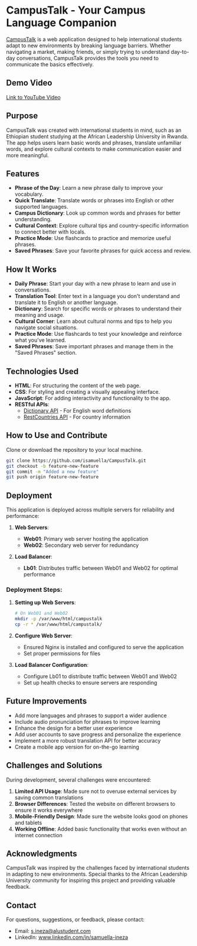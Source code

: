 # CampusTalk - Your Campus Language Companion

[CampusTalk](https://www.isamuella.tech) is a web application designed to help international students adapt to new environments by breaking language barriers. Whether navigating a market, making friends, or simply trying to understand day-to-day conversations, CampusTalk provides the tools you need to communicate the basics effectively.

## Demo Video
[Link to YouTube Video](https://youtu.be/uCKtqgANCI0)

## Purpose

CampusTalk was created with international students in mind, such as an Ethiopian student studying at the African Leadership University in Rwanda. The app helps users learn basic words and phrases, translate unfamiliar words, and explore cultural contexts to make communication easier and more meaningful.

## Features

- **Phrase of the Day**: Learn a new phrase daily to improve your vocabulary.
- **Quick Translate**: Translate words or phrases into English or other supported languages.
- **Campus Dictionary**: Look up common words and phrases for better understanding.
- **Cultural Context**: Explore cultural tips and country-specific information to connect better with locals.
- **Practice Mode**: Use flashcards to practice and memorize useful phrases.
- **Saved Phrases**: Save your favorite phrases for quick access and review.

## How It Works

- **Daily Phrase**: Start your day with a new phrase to learn and use in conversations.
- **Translation Tool**: Enter text in a language you don't understand and translate it to English or another language.
- **Dictionary**: Search for specific words or phrases to understand their meaning and usage.
- **Cultural Corner**: Learn about cultural norms and tips to help you navigate social situations.
- **Practice Mode**: Use flashcards to test your knowledge and reinforce what you've learned.
- **Saved Phrases**: Save important phrases and manage them in the "Saved Phrases" section.

## Technologies Used

- **HTML**: For structuring the content of the web page.
- **CSS**: For styling and creating a visually appealing interface.
- **JavaScript**: For adding interactivity and functionality to the app.
- **RESTful APIs**:
  - [Dictionary API](https://dictionaryapi.dev/) - For English word definitions
  - [RestCountries API](https://restcountries.com/) - For country information

## How to Use and Contribute

Clone or download the repository to your local machine.
```bash
git clone https://github.com/isamuella/CampusTalk.git
git checkout -b feature-new-feature
git commit -m "Added a new feature"
git push origin feature-new-feature
```

## Deployment

This application is deployed across multiple servers for reliability and performance:

1. **Web Servers**:
   - **Web01**: Primary web server hosting the application
   - **Web02**: Secondary web server for redundancy

2. **Load Balancer**:
   - **Lb01**: Distributes traffic between Web01 and Web02 for optimal performance

### Deployment Steps:

1. **Setting up Web Servers**:
   ```bash
   # On Web01 and Web02
   mkdir -p /var/www/html/campustalk
   cp -r * /var/www/html/campustalk/
   ```
2. **Configure Web Server**:
   - Ensured Nginx is installed and configured to serve the application
   - Set proper permissions for files

3. **Load Balancer Configuration**:
   - Configure Lb01 to distribute traffic between Web01 and Web02
   - Set up health checks to ensure servers are responding

## Future Improvements
- Add more languages and phrases to support a wider audience
- Include audio pronunciation for phrases to improve learning
- Enhance the design for a better user experience
- Add user accounts to save progress and personalize the experience
- Implement a more robust translation API for better accuracy
- Create a mobile app version for on-the-go learning

## Challenges and Solutions
During development, several challenges were encountered:

1. **Limited API Usage**: Made sure not to overuse external services by saving common translations
2. **Browser Differences**: Tested the website on different browsers to ensure it works everywhere
3. **Mobile-Friendly Design**: Made sure the website looks good on phones and tablets
4. **Working Offline**: Added basic functionality that works even without an internet connection

## Acknowledgments
CampusTalk was inspired by the challenges faced by international students in adapting to new environments. Special thanks to the African Leadership University community for inspiring this project and providing valuable feedback.

## Contact
For questions, suggestions, or feedback, please contact:

- Email: s.ineza@alustudent.com
- LinkedIn: www.linkedin.com/in/samuella-ineza
